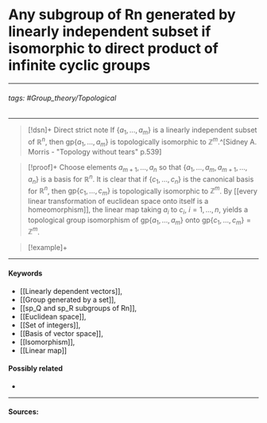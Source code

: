 # Any subgroup of Rn generated by linearly independent subset if isomorphic to direct product of infinite cyclic groups
***
###### tags: #Group_theory/Topological 
***
>[!dsn]+ Direct strict note
>If $\{a_{1},\dots,a_{m}\}$ is a linearly independent subset of $\mathbb{R}^{n}$, then $\text{gp}\{a_{1},\dots,a_{m}\}$ is topologically isomorphic to $\mathbb{Z}^{m}$.^[Sidney A. Morris - "Topology without tears" p.539]

>[!proof]+
>Choose elements $a_{m+1},\dots,a_{n}$ so that $\{a_{1},\dots,a_{m},a_{m+1},\dots,a_{n}\}$ is a basis for $\mathbb{R}^{n}$. It is clear that if $\{c_{1},\dots,c_{n}\}$ is the canonical basis for $\mathbb{R}^{n}$, then $\text{gp}\{c_{1},\dots,c_{m}\}$ is topologically isomorphic to $\mathbb{Z}^{m}$. By [[every linear transformation of euclidean space onto itself is a homeomorphism]], the linear map taking $a_{i}$ to $c_{i}$, $i=1,\dots,n$, yields a topological group isomorphism of $\text{gp}\{a_{1},\dots,a_{m}\}$ onto $\text{gp}\{c_{1},\dots,c_{m}\}=\mathbb{Z}^{m}$.

>[!example]+ 
>
***
#### Keywords
- [[Linearly dependent vectors]],
- [[Group generated by a set]],
- [[sp_Q and sp_R subgroups of Rn]],
- [[Euclidean space]],
- [[Set of integers]],
- [[Basis of vector space]],
- [[Isomorphism]],
- [[Linear map]]
#### Possibly related
- 
***
#### Sources: